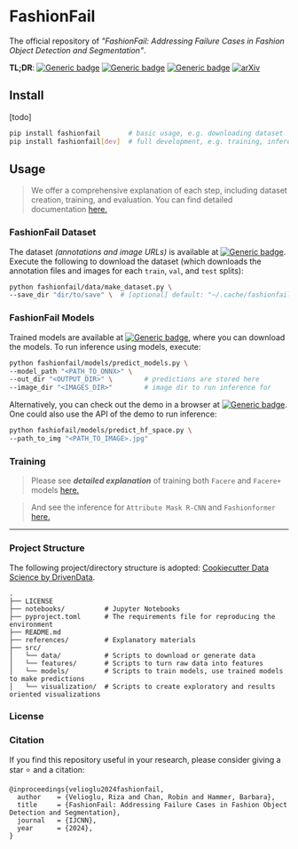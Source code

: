 # FashionFail

The official repository of _"FashionFail: Addressing Failure Cases in Fashion Object Detection and Segmentation"_.

**TL;DR**:
[![Generic badge][logo-hf_datasets]][ff-hf_datasets]
[![Generic badge][logo-hf_models]][ff-hf_models]
[![Generic badge][logo-hf_spaces]][ff-hf_spaces]
[![arXiv][logo-ff-paper]][ff-paper]


## Install
[todo]
```bash
pip install fashionfail       # basic usage, e.g. downloading dataset
pip install fashionfail[dev]  # full development, e.g. training, inference, evaluation
```


## Usage
> We offer a comprehensive explanation of each step, including dataset creation, training, and evaluation. You can find
detailed documentation [here.](references/00_table_of_content.md)

### FashionFail Dataset
The dataset _(annotations and image URLs)_ is available at [![Generic badge][logo-hf_datasets]][ff-hf_datasets].
Execute the following to download the dataset (which downloads the annotation files and images for each `train`, `val`,
and `test` splits):
```bash
python fashionfail/data/make_dataset.py \
--save_dir "dir/to/save" \  # [optional] default: "~/.cache/fashionfail/"
```


### FashionFail Models
Trained models are available at [![Generic badge][logo-hf_models]][ff-hf_models], where you can download the models.
To run inference using models, execute:

```bash
python fashionfail/models/predict_models.py \
--model_path "<PATH_TO_ONNX>" \
--out_dir "<OUTPUT_DIR>" \        # predictions are stored here
--image_dir "<IMAGES_DIR>"        # image dir to run inference for
```


Alternatively, you can check out the demo in a browser at [![Generic badge][logo-hf_spaces]][ff-hf_spaces].
One could also use the API of the demo to run inference:
```bash
python fashiofail/models/predict_hf_space.py \
--path_to_img "<PATH_TO_IMAGE>.jpg"
```



### Training

> Please see **_detailed explanation_** of training both `Facere` and `Facere+` models [here.](references/03_training.md)

> And see the inference for `Attribute Mask R-CNN` and `Fashionformer` [here.](references/05_evaluation.md)

---
### Project Structure
The following project/directory structure is adopted:
[Cookiecutter Data Science by DrivenData][cookiecutter].

```
.
├── LICENSE
├── notebooks/          # Jupyter Notebooks
├── pyproject.toml      # The requirements file for reproducing the environment
├── README.md
├── references/         # Explanatory materials
├── src/
│   └── data/           # Scripts to download or generate data
│   └── features/       # Scripts to turn raw data into features
│   └── models/         # Scripts to train models, use trained models to make predictions
│   └── visualization/  # Scripts to create exploratory and results oriented visualizations
```

### License

### Citation
If you find this repository useful in your research, please consider giving a star ⭐ and a citation:
```
@inproceedings{velioglu2024fashionfail,
  author    = {Velioglu, Riza and Chan, Robin and Hammer, Barbara},
  title     = {FashionFail: Addressing Failure Cases in Fashion Object Detection and Segmentation},
  journal   = {IJCNN},
  year      = {2024},
}
```

[logo-hf_datasets]: https://img.shields.io/badge/🤗-Datasets-blue.svg?style=plastic
[logo-hf_models]: https://img.shields.io/badge/🤗-Models-blue.svg?style=plastic
[logo-hf_spaces]: https://img.shields.io/badge/🤗-Demo-blue.svg?style=plastic
[logo-ff-paper]: https://img.shields.io/badge/arXiv-Paper-b31b1b.svg?style=plastic
[ff-hf_datasets]: https://huggingface.co/datasets/rizavelioglu/fashionfail
[ff-hf_models]: https://huggingface.co/rizavelioglu/fashionfail
[ff-hf_spaces]: https://huggingface.co/spaces/rizavelioglu/fashionfail
[ff-paper]: https://arxiv.org/abs/2404.08582
[cookiecutter]: https://drivendata.github.io/cookiecutter-data-science/

